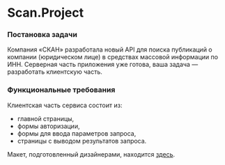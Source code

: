 <h1>Scan.Project</h1>

<h3>Постановка задачи</h3>
Компания «СКАН» разработала новый API для поиска публикаций о компании (юридическом лице) в средствах массовой информации по ИНН. Серверная часть приложения уже готова, ваша задача — разработать клиентскую часть.

<h3>Функциональные требования</h3>


Клиентская часть сервиса состоит из:


- главной страницы,
- формы авторизации,
- формы для ввода параметров запроса,
- страницы с выводом результатов запроса.

Макет, подготовленный дизайнерами, находится [здесь](https://www.figma.com/design/u3MOjzYnTnirz712GrLbFv/%D0%9C%D0%B0%D0%BA%D0%B5%D1%82-%D0%A1%D0%9A%D0%90%D0%9D?node-id=0-1&p=f).
